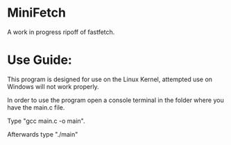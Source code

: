 # MiniFetch
A work in progress ripoff of fastfetch.

# Use Guide:
This program is designed for use on the Linux Kernel, attempted use on Windows will not work properly.

In order to use the program open a console terminal in the folder where you have the main.c file.

Type "gcc main.c -o main".

Afterwards type "./main"
